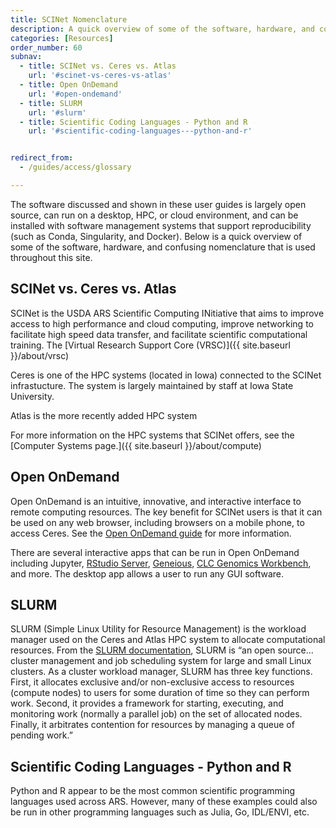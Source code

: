 ```yaml
---
title: SCINet Nomenclature
description: A quick overview of some of the software, hardware, and confusing nomenclature
categories: [Resources]
order_number: 60
subnav:
  - title: SCINet vs. Ceres vs. Atlas
    url: '#scinet-vs-ceres-vs-atlas'
  - title: Open OnDemand
    url: '#open-ondemand'
  - title: SLURM
    url: '#slurm'
  - title: Scientific Coding Languages - Python and R
    url: '#scientific-coding-languages---python-and-r'


redirect_from: 
  - /guides/access/glossary

---
```


The software discussed and shown in these user guides is largely open source, can run on a desktop, HPC, or cloud environment, and can be installed with software management systems that support reproducibility (such as Conda, Singularity, and Docker). Below is a quick overview of some of the software, hardware, and confusing nomenclature that is used throughout this site.<!--excerpt-->

## SCINet vs. Ceres vs. Atlas

SCINet is the USDA ARS Scientific Computing INitiative that aims to improve access to high performance and cloud computing, improve networking to facilitate high speed data transfer, and facilitate scientific computational training. The [Virtual Research Support Core (VRSC)]({{ site.baseurl }}/about/vrsc) 

Ceres is one of the HPC systems (located in Iowa) connected to the SCINet infrastucture. The system is largely maintained by staff at Iowa State University. 

Atlas is the more recently added HPC system 

For more information on the HPC systems that SCINet offers, see the [Computer Systems page.]({{ site.baseurl }}/about/compute)

## Open OnDemand

Open OnDemand is an intuitive, innovative, and interactive interface to remote computing resources. The key benefit for SCINet users is that it can be used on any web browser, including browsers on a mobile phone, to access Ceres. See the [Open OnDemand guide](https://scinet.usda.gov/guides/use/open-ondemand) for more information. 

There are several interactive apps that can be run in Open OnDemand including Jupyter, [RStudio Server](https://scinet.usda.gov/guides/ide/r-studio), [Geneious](https://scinet.usda.gov/guides/application/geneious), [CLC Genomics Workbench](https://scinet.usda.gov/guides/application/clc-workbench), and more. The desktop app allows a user to run any GUI software.

## SLURM

SLURM (Simple Linux Utility for Resource Management) is the workload manager used on the Ceres and Atlas HPC system to allocate computational resources. From the [SLURM documentation](https://slurm.schedmd.com/quickstart.html), SLURM is “an open source… cluster management and job scheduling system for large and small Linux clusters. As a cluster workload manager, SLURM has three key functions. First, it allocates exclusive and/or non-exclusive access to resources (compute nodes) to users for some duration of time so they can perform work. Second, it provides a framework for starting, executing, and monitoring work (normally a parallel job) on the set of allocated nodes. Finally, it arbitrates contention for resources by managing a queue of pending work.”

## Scientific Coding Languages - Python and R

Python and R appear to be the most common scientific programming languages used across ARS. However, many of these examples could also be run in other programming languages such as Julia, Go, IDL/ENVI, etc.
